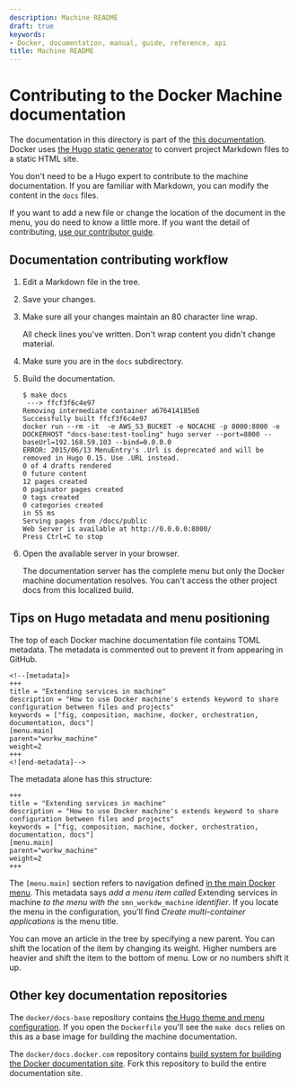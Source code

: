 ```yaml
---
description: Machine README
draft: true
keywords:
- Docker, documentation, manual, guide, reference, api
title: Machine README
---
```


# Contributing to the Docker Machine documentation

The documentation in this directory is part of the [this documentation](https://docs.docker.com).  Docker uses [the Hugo static generator](http://gohugo.io/overview/introduction/) to convert project Markdown files to a static HTML site.

You don't need to be a Hugo expert to contribute to the machine documentation. If you are familiar with Markdown, you can modify the content in the `docs` files.  

If you want to add a new file or change the location of the document in the menu, you do need to know a little more.  If you want the detail of contributing, [use our contributor guide](http://docs.docker.com/project/make-a-contribution/).

## Documentation contributing workflow

1.  Edit a Markdown file in the tree.

2.  Save your changes.

3.  Make sure all your changes maintain an 80 character line wrap.

    All check lines you've written. Don't wrap content you didn't change material.

4.  Make sure you are in the `docs` subdirectory.

5.  Build the documentation.

        $ make docs
         ---> ffcf3f6c4e97
        Removing intermediate container a676414185e8
        Successfully built ffcf3f6c4e97
        docker run --rm -it  -e AWS_S3_BUCKET -e NOCACHE -p 8000:8000 -e DOCKERHOST "docs-base:test-tooling" hugo server --port=8000 --baseUrl=192.168.59.103 --bind=0.0.0.0
        ERROR: 2015/06/13 MenuEntry's .Url is deprecated and will be removed in Hugo 0.15. Use .URL instead.
        0 of 4 drafts rendered
        0 future content
        12 pages created
        0 paginator pages created
        0 tags created
        0 categories created
        in 55 ms
        Serving pages from /docs/public
        Web Server is available at http://0.0.0.0:8000/
        Press Ctrl+C to stop

6.  Open the available server in your browser.

    The documentation server has the complete menu but only the Docker machine
    documentation resolves.  You can't access the other project docs from this
    localized build.

## Tips on Hugo metadata and menu positioning

The top of each Docker machine documentation file contains TOML metadata. The metadata is commented out to prevent it from appearing in GitHub.

    <!--[metadata]>
    +++
    title = "Extending services in machine"
    description = "How to use Docker machine's extends keyword to share configuration between files and projects"
    keywords = ["fig, composition, machine, docker, orchestration, documentation, docs"]
    [menu.main]
    parent="workw_machine"
    weight=2
    +++
    <![end-metadata]-->  

The metadata alone has this structure:

    +++
    title = "Extending services in machine"
    description = "How to use Docker machine's extends keyword to share configuration between files and projects"
    keywords = ["fig, composition, machine, docker, orchestration, documentation, docs"]
    [menu.main]
    parent="workw_machine"
    weight=2
    +++

The `[menu.main]` section refers to navigation defined [in the main Docker menu](https://github.com/docker/docs-base/blob/hugo/config.toml). This metadata says _add a menu item called_ Extending services in machine _to the menu with the_ `smn_workdw_machine` _identifier_.  If you locate the menu in the configuration, you'll find _Create multi-container applications_ is the menu title.

You can move an article in the tree by specifying a new parent. You can shift the location of the item by changing its weight.  Higher numbers are heavier and shift the item to the bottom of menu. Low or no numbers shift it up.

## Other key documentation repositories

The `docker/docs-base` repository contains [the Hugo theme and menu configuration](https://github.com/docker/docs-base). If you open the `Dockerfile` you'll see the `make docs` relies on this as a base image for building the machine documentation.

The `docker/docs.docker.com` repository contains [build system for building the Docker documentation site](https://github.com/docker/docs.docker.com). Fork this repository to build the entire documentation site.

